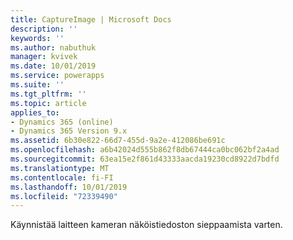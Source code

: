 ```yaml
---
title: CaptureImage | Microsoft Docs
description: ''
keywords: ''
ms.author: nabuthuk
manager: kvivek
ms.date: 10/01/2019
ms.service: powerapps
ms.suite: ''
ms.tgt_pltfrm: ''
ms.topic: article
applies_to:
- Dynamics 365 (online)
- Dynamics 365 Version 9.x
ms.assetid: 6b30e822-66d7-455d-9a2e-412086be691c
ms.openlocfilehash: a6b42024d555b862f8db67444ca0bc062bf2a4ad
ms.sourcegitcommit: 63ea15e2f861d43333aacda19230cd8922d7bdfd
ms.translationtype: MT
ms.contentlocale: fi-FI
ms.lasthandoff: 10/01/2019
ms.locfileid: "72339490"
---
```

Käynnistää laitteen kameran näköistiedoston sieppaamista varten.
